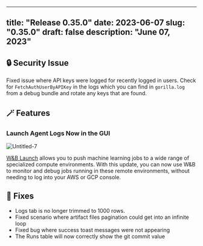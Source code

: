 
---
title: "Release 0.35.0"
date: 2023-06-07
slug: "0.35.0"
draft: false
description: "June 07, 2023"
---

## 🔒 Security Issue

Fixed issue where API keys were logged for recently logged in users. Check for `FetchAuthUserByAPIKey` in the logs which you can find in `gorilla.log` from a debug bundle and rotate any keys that are found.

## 🪄 Features

### Launch Agent Logs Now in the GUI

![Untitled-7](https://github.com/wandb/server/assets/97066933/9d68dc0d-54c9-4024-a108-ffb5a1500fa8)

[W&B Launch](https://docs.wandb.ai/guides/launch) allows you to push machine learning jobs to a wide range of specialized compute environments.  With this update, you can now use W&B to monitor and debug jobs running in these remote environments, without needing to log into your AWS or GCP console.

## 🔨 Fixes

- Logs tab is no longer trimmed to 1000 rows.
- Fixed scenario where artifact files pagination could get into an infinite loop
- Fixed bug where success toast messages were not appearing
- The Runs table will now correctly show the git commit value
